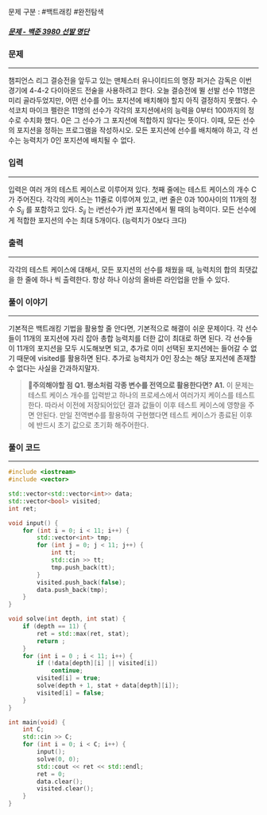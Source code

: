 문제 구분 : #백트래킹 #완전탐색 
##### [문제 - 백준 3980 선발 명단](https://www.acmicpc.net/problem/3980)

### 문제
<hr>

챔피언스 리그 결승전을 앞두고 있는 맨체스터 유나이티드의 명장 퍼거슨 감독은 이번 경기에 4-4-2 다이아몬드 전술을 사용하려고 한다. 오늘 결승전에 뛸 선발 선수 11명은 미리 골라두었지만, 어떤 선수를 어느 포지션에 배치해야 할지 아직 결정하지 못했다. 수석코치 마이크 펠란은 11명의 선수가 각각의 포지션에서의 능력을 0부터 100까지의 정수로 수치화 했다. 0은 그 선수가 그 포지션에 적합하지 않다는 뜻이다. 이때, 모든 선수의 포지션을 정하는 프로그램을 작성하시오. 모든 포지션에 선수를 배치해야 하고, 각 선수는 능력치가 0인 포지션에 배치될 수 없다.
### 입력
<hr>

입력은 여러 개의 테스트 케이스로 이루어져 있다. 첫째 줄에는 테스트 케이스의 개수 C가 주어진다. 각각의 케이스는 11줄로 이루어져 있고, i번 줄은 0과 100사이의 11개의 정수 $S_{ij}$ 를 포함하고 있다. $S_{ij}$ 는 i번선수가 j번 포지션에서 뛸 때의 능력이다. 모든 선수에게 적합한 포지션의 수는 최대 5개이다. (능력치가 0보다 크다)
### 출력
<hr>

각각의 테스트 케이스에 대해서, 모든 포지션의 선수를 채웠을 때, 능력치의 합의 최댓값을 한 줄에 하나 씩 출력한다. 항상 하나 이상의 올바른 라인업을 만들 수 있다.
### 풀이 이야기
<hr>

기본적은 백트래킹 기법을 활용할 줄 안다면, 기본적으로 해결이 쉬운 문제이다. 각 선수들이 11개의 포지션에 자리 잡아 총합 능력치를 더한 값이 최대로 하면 된다. 각 선수들이 11개의 포지션을 모두 시도해보면 되고, 추가로 이미 선택된 포지션에는 들어갈 수 없기 때문에 visited를 활용하면 된다. 추가로 능력치가 0인 장소는 해당 포지션에 존재할 수 없다는 사실을 간과하지말자.

>**🚨주의해야할 점**
>**Q1. 평소처럼 각종 변수를 전역으로 활용한다면?**
>**A1.** 이 문제는 테스트 케이스 개수를 입력받고 하나의 프로세스에서 여러가지 케이스를 테스트 한다. 따라서 이전에 저장되어있던 결과 값들이 이후 테스트 케이스에 영향을 주면 안된다. 만일 전역변수를 활용하여 구현했다면 테스트 케이스가 종료된 이후에 반드시 초기 값으로 초기화 해주어한다.
### 풀이 코드
<hr>

``` c++
#include <iostream>
#include <vector>

std::vector<std::vector<int>> data;
std::vector<bool> visited;
int ret;

void input() {
	for (int i = 0; i < 11; i++) {
		std::vector<int> tmp;
		for (int j = 0; j < 11; j++) {
			int tt;
			std::cin >> tt;
			tmp.push_back(tt);
		}
		visited.push_back(false);
		data.push_back(tmp);
	}
}

void solve(int depth, int stat) {
	if (depth == 11) {
		ret = std::max(ret, stat);
		return ;
	}
	for (int i = 0 ; i < 11; i++) {
		if (!data[depth][i] || visited[i])
			continue;
		visited[i] = true;
		solve(depth + 1, stat + data[depth][i]);
		visited[i] = false;
	}
} 

int main(void) {
	int C;
	std::cin >> C;
	for (int i = 0; i < C; i++) {
		input();
		solve(0, 0);
		std::cout << ret << std::endl;
		ret = 0;
		data.clear();
		visited.clear();
	}
}
```




